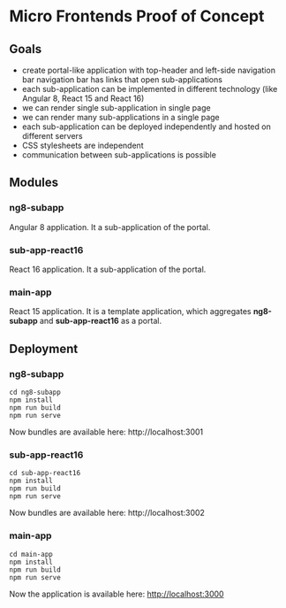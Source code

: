 # Micro Frontends Proof of Concept 

## Goals
* create portal-like application with top-header and left-side navigation bar
navigation bar has links that open sub-applications
* each sub-application can be implemented in different technology (like Angular 8, React 15 and React 16)
* we can render single sub-application in single page
* we can render many sub-applications in a single page
* each sub-application can be deployed independently and hosted on different servers
* CSS stylesheets are independent
* communication between sub-applications is possible


## Modules

### ng8-subapp   
Angular 8 application. It a sub-application of the portal.
    
### sub-app-react16
React 16 application. It a sub-application of the portal.

### main-app
 React 15 application. It is a template application, which aggregates **ng8-subapp** and **sub-app-react16** as a portal.

## Deployment
### ng8-subapp
~~~~
cd ng8-subapp
npm install
npm run build
npm run serve
~~~~
Now bundles are available here: http://localhost:3001
### sub-app-react16
~~~~
cd sub-app-react16
npm install
npm run build
npm run serve
~~~~
Now bundles are available here: http://localhost:3002
### main-app
~~~~
cd main-app
npm install
npm run build
npm run serve
~~~~
Now the application is available here: [http://localhost:3000](http://localhost:3000)
